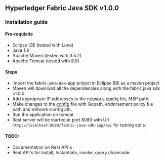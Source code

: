## Hyperledger Fabric Java SDK v1.0.0

### Installation guide

#### Pre-requisite

* Eclipse IDE (tested with Luna)
* Java 1.8
* Apache Maven (tested with 3.5.2)
* Apache Tomcat (tested with 8.0)

#### Steps
* Import the fabric-java-ask-app project in Eclipse IDE as a maven project
* Maven will download all the dependencies along with the fabric java sdk v1.0.0
* Add appropriate IP addresses to the [network-config](https://github.com/nitesh7sid/fabric-java-sdk-app/blob/master/fabric-java-sdk-app/WebContent/fixture/network-config.json) file, MSP path.
* Make changes to the [config](https://github.com/nitesh7sid/fabric-java-sdk-app/blob/master/fabric-java-sdk-app/WebContent/fixture/config.json) file with Gopath, endorsement policy file path and network-config ath.
* Run the application on tomcat
* Rest server will be started at port 8080 with Url `http://localhost:8080/fabric-java-sdk-app/api` for testing api's.

#### TODO: 
* Documentation on Rest API's
* Rest API's for Install, Instantiate, invoke, query chaincode.
